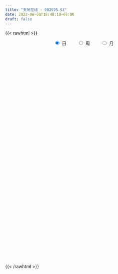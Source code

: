 ```yaml
---
title: "天地在线 - 002995.SZ"
date: 2022-06-08T18:48:10+08:00
draft: false
---
```

{{< rawhtml >}}
    <div style="text-align: center">
        <label style="padding: 1rem;"><input style="margin-right: .5rem" type="radio" name="period" value="D" checked onclick="period_change(this)">日</label>
        <label style="padding: 1rem;"><input style="margin-right: .5rem" type="radio" name="period" value="W" onclick="period_change(this)">周</label>
        <label style="padding: 1rem;"><input style="margin-right: .5rem" type="radio" name="period" value="M" onclick="period_change(this)">月</label>
    </div>
    <div id="chart" style="height: 700px;"></div> 
    <script type="text/javascript">
        const D_v = [391.46,90.05,122.0,468.0,458.0,525.13,473.0,101149.5,58677.55,46235.73,50308.9,41183.76,30577.46,32596.4,22475.85,25478.49,21107.71,17548.31,14674.18,13106.57,15093.9,18390.5,10550.58,10158.18,10609.08,15827.09,15434.8,12728.79,9846.93,14343.78,14168.78,16248.77,11853.19,9898.44,8252.0,9519.31,8897.1,8338.31,7857.44,7856.0,4649.25,6642.58,11132.1,8588.12,7725.88,6971.56,12160.51,16475.1,9793.56,16654.27,16184.11,13479.96,8049.01,5971.0,6779.51,21530.0,16408.15,10671.43,18971.78,13117.45,12988.45,11292.59,14014.59,9832.51,11254.72,7959.45,5238.84,4547.29,7967.73,3679.73,4224.73,4918.57,4883.35,6651.27,6235.27,2781.05,4962.0,3198.0,4701.1,4985.0,3860.0,2490.24,4467.51,3630.27,5271.0,2313.35,3715.2,2472.0,2550.0,7058.0,6531.47,5544.0,3532.0,6412.0,5041.22,7373.0,5777.0,4512.0,3292.0,3720.25,5355.0,3689.0,3656.0,4941.0,6808.0,4312.0,5093.0,3764.0,4850.0,4426.08,6711.62,3828.0,4198.0,4255.0,4194.52,3660.0,3651.0,7381.52,23841.52,13032.0,8836.52,9499.0,6327.0,6817.0,6531.0,6851.27,4243.0,3355.0,3194.0,5018.27,6166.19,7252.94,3491.0,4823.0,3768.75,3028.0,4833.0,3329.0,3372.0,2967.0,2832.0,3832.0,4637.0,3797.0,2727.08,2801.0,2656.08,2905.0,4774.0,3519.0,10290.75,6709.0,4899.75,3260.0,4519.0,3819.52,3272.0,3692.0,6597.52,4264.0,12250.28,20430.3,11385.0,11110.03,12541.0,19503.7,12017.36,22306.42,13194.51,7529.0,7073.0,6553.0,5960.92,5769.0,9371.03,5526.0,6333.03,5399.0,4107.75,4276.0,2443.0,2226.0,2556.0,1935.0,3066.0,2980.0,2327.0,1800.0,2033.0,2329.0,1961.0,1552.0,2106.0,3457.0,4036.08,5106.0,2493.84,3199.0,4594.0,4178.0,3995.25,5209.6,3753.45,3266.6,3002.25,12726.8,8331.0,7276.96,5215.0,2886.2,3026.0,3407.6,7465.0,3180.4,2937.2,2462.44,2554.05,3318.65,2878.8,3402.8,3738.2,2698.6,3241.6,2790.69,5011.78,3494.38,3540.78,3158.18,2563.4,4875.8,2367.6,3517.6,4976.98,3110.89,2703.2,4910.0,4362.83,8500.61,9803.96,7991.45,12431.88,10619.0,5284.04,5973.8,4200.2,5287.2,6557.04,6803.8,4250.6,4501.2,3992.0,5444.2,5379.2,7208.8,4617.64,8792.8,11866.06,5430.69,6739.71,4141.0,4988.4,6095.03,5117.4,6082.98,4414.8,5575.2,4837.0,4568.2,6690.4,4546.4,4629.2,3974.0,4609.4,3967.8,5039.08,4928.4,5882.0,6211.0,7402.6,6315.0,3145.6,5968.0,5093.05,4855.4,3283.8,3284.2,2945.2,2213.0,2278.4,3192.2,2778.0,2073.21,2709.6,3161.4,2937.6,2277.4,3271.0,3277.6,4411.01,5878.45,4338.0,8779.45,34759.21,19255.0,15277.2,11454.4,16595.6,13797.8,10905.8,15406.2,10005.2,8131.2,9577.6,17097.81,28546.16,60410.35,36874.86,17498.0,15185.94,11964.6,10636.2,14609.8,22865.96,15713.8,9538.8,5565.8,11230.2,8270.8,7324.0,19010.31,24451.5,28541.3,21121.6,48747.6,85054.08,56591.6,37168.0,25310.0,24073.6,30463.2,23167.4,13787.2,49120.2,47695.2,49318.6,36821.71,19340.2,35561.6,17978.0,19382.2,20108.2,37838.6,57899.05,46691.51,46900.4,22377.2,25631.2,16086.94,19317.2,20706.8,13483.4,10769.8,8660.4,8638.6,8579.6,8556.6,10671.4,20286.0,8435.2,9489.4,17014.74,19182.5,11988.14,12382.4,12500.0,9603.21,13978.04,14033.0,11455.37,7412.6,5668.6,6009.8,6882.0,6895.6,9858.4,10576.4,6789.6,6422.0,6286.4,10112.88,9941.28,9373.05,15647.85,13082.45,16519.37,10947.4,9662.8,12379.6,31200.0,17247.2,11127.6,14625.0,23541.2,34433.6,19079.8,28776.2,19224.4,15431.0,14902.8,8328.8,13708.4,8779.8,29605.0,43772.0,31258.2,17976.6,23904.6,16833.4,16431.0,15261.0,31401.2,21642.6,13135.4,21668.2,17308.0,16509.2,11414.4,8279.0,14398.8,11291.4,14975.8,16148.6,16004.2,38631.8,37938.2,39457.68,35736.68,111759.6,91489.18,97387.51,64861.2,38761.18,36890.2,36943.91,57794.86]
const D_histogram = [0.0,0.3107920228,0.8306525304,1.4868694805,2.2284155755,3.0209737254,3.8423831664,4.6798366067,4.3157648825,3.6411711402,2.6528701157,1.7185600903,0.9831289145,0.0927654806,-0.5010755089,-1.1039806795,-1.5642120045,-1.7701189077,-1.885392891,-1.8275825494,-1.8350117885,-1.961084903,-2.0177022893,-2.0602336871,-2.0314896372,-2.1591646765,-2.3879441237,-2.2835813277,-2.1021419415,-1.8305256929,-1.497138529,-1.1818568113,-0.8821844848,-0.7144844925,-0.6730409269,-0.495029107,-0.395337453,-0.3752255512,-0.361795769,-0.3651971485,-0.3194250591,-0.132184318,0.1054940903,0.2535958855,0.3429546476,0.3172762808,0.382214702,0.5143527091,0.5579809937,0.6574460754,0.6850022712,0.5106810004,0.3301201968,0.1971192946,0.1304451715,0.3408375417,0.3812320169,0.4269604498,0.5760464303,0.5938009043,0.5524822888,0.4431357444,0.4260607769,0.3340031248,0.1052003663,-0.1107651071,-0.1909625476,-0.221629019,-0.3652801643,-0.4156698366,-0.4142269453,-0.3596444631,-0.2897511323,-0.191566775,-0.2265029672,-0.245526033,-0.3123686626,-0.3577426449,-0.2684038697,-0.151031772,-0.067846256,-0.0115706673,0.0683106243,0.054621518,-0.0547750104,-0.1040658886,-0.1492386815,-0.1591278587,-0.1370863846,-0.3077490437,-0.4134103271,-0.5879969708,-0.6568080802,-0.8003593935,-0.8805751318,-0.9799753254,-0.8995226311,-0.8891128888,-0.8005085549,-0.633166622,-0.3906175282,-0.1880594141,-0.0533036855,-0.0624379491,-0.2038963651,-0.2187489736,-0.3374033917,-0.3596909555,-0.4185068614,-0.340465836,-0.1174192758,0.0810663052,0.240804299,0.3966896099,0.484924688,0.5141782381,0.451427389,0.6951167277,0.9493156506,0.9310456159,0.8269868673,0.8354625189,0.7289673614,0.5192322011,0.3484114014,0.1188827183,-0.0367642347,-0.0810627663,-0.0805048993,0.0115018192,0.1993735584,0.3176896442,0.3676142445,0.4165279307,0.3502517728,0.2642306411,0.3203505637,0.3297871385,0.3399878182,0.2957509488,0.2866852956,0.2497083242,0.0842872492,-0.0727503067,-0.1357249982,-0.2280297622,-0.302088898,-0.2312295226,-0.0995289974,-0.0001891945,0.1821504376,0.3325105623,0.3616509537,0.3284157174,0.3260014432,0.3225052122,0.2622576877,0.1511311425,0.2152594091,0.200310442,0.480739883,0.5597298828,0.5766062731,0.5185288038,0.5244625974,0.5645437585,0.4439505391,0.569384075,0.499086562,0.3858755853,0.2323153764,0.1222503938,-0.037386255,-0.1130643374,-0.3367486513,-0.4415958729,-0.6486122515,-0.7229027709,-0.8118458349,-0.8996308669,-0.8945221203,-0.8683471399,-0.8500592549,-0.7604312293,-0.5933159666,-0.489064168,-0.3711284488,-0.2684595442,-0.1692807804,-0.1236897534,-0.0889056358,-0.0395415276,0.0387995936,0.1342986252,0.2339632385,0.2634723776,0.2449474698,0.2758624768,0.3533850481,0.3537809552,0.3330880428,-0.6220244169,-1.2025631205,-1.4985599751,-1.6068519954,-1.4962576387,-1.3918938435,-1.3160699409,-1.2067790304,-1.0380088828,-0.8384396796,-0.6281169987,-0.3612976757,-0.1634902507,-0.0087240848,0.1237349724,0.2222230934,0.2637551864,0.3114823767,0.3311627158,0.3276483094,0.347962115,0.3532732508,0.3704335865,0.3575390132,0.3531092517,0.366176011,0.3950714467,0.3887149611,0.3392888592,0.3080812576,0.2630611915,0.194551604,0.1827521034,0.1939358741,0.2389184755,0.2543196756,0.3123341345,0.4156408545,0.4911952699,0.4887534902,0.3987868189,0.3356260768,0.2554367341,0.205848082,0.1277919219,0.1090837618,0.1289440438,0.1301617982,0.1333741617,0.1188572011,0.1345612518,0.122766781,0.0927988918,0.0706686606,0.0002049425,-0.0336804241,-0.0351279777,0.0107152272,0.0359085169,0.0365454968,0.0733666791,0.1192827943,0.1771550418,0.1924967359,0.2041888393,0.2176205561,0.2373242811,0.2657671339,0.2593001461,0.2204895328,0.1942091933,0.1435324183,0.1258425689,0.1147907332,0.0743938383,0.0207430253,-0.0001593018,-0.0351773064,-0.0969103422,-0.1304493344,-0.1895718979,-0.1935516494,-0.1438120636,-0.093314371,-0.0747703039,-0.0317453029,0.0123154293,0.0176732871,0.0361042058,0.045726182,0.0383692617,0.0174776253,0.0255340986,0.0263652664,0.0110769101,-0.0263021899,-0.052533559,-0.0319923216,0.0219666037,0.016773033,0.1668290182,0.3287266243,0.3771292429,0.3975853975,0.3998230802,0.4145020859,0.3797434725,0.3564363903,0.3700724367,0.312131637,0.2614315761,0.1618104279,0.1697589139,0.3368619875,0.4965514517,0.6114588039,0.5645213497,0.5136812594,0.4267896953,0.3310948514,0.2456313115,0.0396746403,-0.1666427881,-0.3077460049,-0.3979614081,-0.3868273767,-0.359096561,-0.3209602671,-0.2143901682,-0.0808740309,0.0722892023,0.0898123396,0.2860389049,0.5195171918,0.5344534972,0.5201771908,0.4341851228,0.2844250731,0.0974316584,-0.0407771603,-0.1704267907,-0.1611678283,-0.0796397497,0.0092695274,-0.0193012029,-0.1059245237,-0.1533141156,-0.1566864992,-0.2372349886,-0.2005722615,-0.0842504712,0.0384418986,0.101171973,0.0596203496,0.013461547,-0.1946545966,-0.3244503822,-0.4812140266,-0.7138509094,-0.8072755787,-0.9171118681,-0.9400418305,-0.9006887823,-0.7999718672,-0.6514861858,-0.504247852,-0.4256254826,-0.3567856301,-0.3064454313,-0.2134813783,-0.1798748909,-0.1273884145,-0.0214952227,-0.0127124615,0.0356038394,-0.013254003,-0.0463988084,-0.0978460308,-0.0889218175,-0.0475285221,-0.0382617673,-0.0048575135,-0.0186911584,-0.0722138224,-0.1029700937,-0.0799574252,-0.0453273789,-0.0332076114,-0.1008505189,-0.0692070408,-0.0195916808,0.0719170259,0.1668537738,0.268792943,0.2970506809,0.275691616,0.2754173285,0.3100814001,0.2907299589,0.2704214513,0.2837846952,0.3347743604,0.3529428957,0.2875179723,0.1284384715,-0.0372612429,-0.0904873484,-0.185730707,-0.2310559268,-0.2983503224,-0.3133037537,-0.1561067626,-0.0839651739,-0.117226496,-0.1673164528,-0.2460069547,-0.3392142916,-0.3516219626,-0.4625438069,-0.4770956258,-0.4434342381,-0.4020056614,-0.2803830669,-0.18507063,-0.1108235123,-0.0432084697,0.0174418819,0.1036929401,0.1355000713,0.1854516036,0.1984239301,0.225376726,0.2725673295,0.1876723395,0.253116664,0.4202703341,0.4697835831,0.6224997858,0.6696566489,0.6236782805,0.5554130415,0.5042094504,0.0057475717,-0.2931864516]
const D_fast = [0.0,0.3884900285,1.1160136687,2.1439479889,3.4425979778,4.9903995591,6.7724047916,8.7798173836,9.49468688,9.7303859228,9.4053024272,8.9006324244,8.4109834772,7.5438114134,6.8247015468,5.9458012063,5.0945168802,4.44608025,3.859458044,3.4603727482,2.994190562,2.3778462218,1.8168032632,1.2592134436,0.7800850842,0.1126188757,-0.7131466024,-1.1796791383,-1.5237752374,-1.7097904121,-1.7506878805,-1.7308703656,-1.6517441603,-1.6626652911,-1.7894819572,-1.735227414,-1.7343701234,-1.8080646093,-1.8850837694,-1.979784436,-2.0138686114,-1.8596739498,-1.5956220189,-1.3841212523,-1.2090238283,-1.1553831249,-0.9948910282,-0.7341648438,-0.5510413109,-0.2872147103,-0.0884079467,-0.1350589673,-0.2330897217,-0.3168108003,-0.3508736305,-0.0552718749,0.0804306045,0.2328991499,0.5259967379,0.692201438,0.7890033947,0.7904407864,0.8798810131,0.8713241422,0.6688214753,0.4251647251,0.2972266477,0.2111529215,-0.0238182648,-0.1781253963,-0.2802392413,-0.3155678749,-0.3181123272,-0.2678196636,-0.3593815976,-0.4397861716,-0.5847209669,-0.7195306104,-0.6972928027,-0.6176786479,-0.5514546959,-0.498071774,-0.4011128264,-0.4011465532,-0.5242368343,-0.5995441845,-0.6820266478,-0.7316977896,-0.7439279117,-0.9915278318,-1.2005416969,-1.5221275834,-1.7551407128,-2.0987818745,-2.3991413958,-2.7435354207,-2.8879633842,-3.099831864,-3.2113546689,-3.2023043915,-3.0574096798,-2.9018664192,-2.780436612,-2.8051803629,-2.9976128701,-3.067152722,-3.2701579881,-3.3823682907,-3.5458109119,-3.5528863455,-3.3591946044,-3.140442447,-2.9205033784,-2.6654456651,-2.455979415,-2.2981813054,-2.2480753072,-1.8306067866,-1.339078951,-1.1245875818,-1.0218996135,-0.8045583322,-0.7288116493,-0.8087387594,-0.8924567087,-1.0922647122,-1.2571027239,-1.3216669471,-1.3412353049,-1.2463531316,-1.0086380029,-0.8108995059,-0.6690713445,-0.5160256756,-0.4947388903,-0.5147023617,-0.3784947982,-0.2866114388,-0.1914138046,-0.1617129367,-0.099107266,-0.0736571563,-0.218006419,-0.3932315517,-0.4901374927,-0.6394496972,-0.7890310575,-0.7759790628,-0.669160787,-0.5698682827,-0.3419910411,-0.1085032759,0.0110498539,0.059918547,0.1390046336,0.2161347056,0.2214516031,0.1481078434,0.2660509623,0.3011796058,0.7017940175,0.9207164881,1.0817444466,1.1532991783,1.2903486213,1.4715657219,1.4619601373,1.729739692,1.7842138195,1.7674717391,1.6719903743,1.5924879902,1.4235047776,1.3195606108,1.0116891341,0.7964429443,0.4272735028,0.1722572907,-0.119647232,-0.4323399808,-0.6508617642,-0.8417735688,-1.0360004975,-1.1364802793,-1.1176940082,-1.1357082516,-1.1105546446,-1.075000626,-1.0181420574,-1.0034734687,-0.99091576,-0.9514370337,-0.8633960141,-0.7343223263,-0.5761669033,-0.4807896699,-0.4380777101,-0.338197084,-0.1723282506,-0.0834871048,-0.0209080064,-1.1315265703,-2.012706054,-2.6833429025,-3.1933479216,-3.4568179746,-3.7004276402,-3.9536212229,-4.14602507,-4.2367571431,-4.2467978598,-4.1935044285,-4.0170095245,-3.8600746621,-3.7074895174,-3.5440967172,-3.3900528228,-3.2825819332,-3.1569841487,-3.0545131306,-2.9761154597,-2.8688111254,-2.7751816769,-2.6654129445,-2.5889227646,-2.5050752131,-2.400464451,-2.2728011536,-2.181978899,-2.146582786,-2.1007700732,-2.0800248416,-2.099896528,-2.0660080027,-2.0063402636,-1.9016280433,-1.8226469243,-1.6865489317,-1.4793319981,-1.2809787652,-1.1612321723,-1.1515021389,-1.1307563619,-1.147086521,-1.1452131526,-1.1913213323,-1.1827585519,-1.130662259,-1.096904055,-1.060348151,-1.0451508114,-0.9958064478,-0.9769092233,-0.9836773896,-0.9881404556,-1.058552938,-1.1008584108,-1.1110879588,-1.062565947,-1.0283955281,-1.018622174,-0.9634593219,-0.8877225081,-0.7855615002,-0.7220956221,-0.6593563088,-0.5915194531,-0.5124846577,-0.4176000214,-0.3592419728,-0.3429302028,-0.320658244,-0.3354519145,-0.3216811217,-0.3040352741,-0.3258337094,-0.3742987661,-0.3952409186,-0.4390532498,-0.5250138711,-0.591165197,-0.6976807349,-0.7500483987,-0.7362618288,-0.709092729,-0.7092412379,-0.6741525627,-0.6270129731,-0.6172367936,-0.5897798233,-0.5687263017,-0.5664909066,-0.5830131366,-0.5685731386,-0.5611506543,-0.573669783,-0.6176244305,-0.6569891893,-0.6444460324,-0.5849954561,-0.5859957686,-0.3942325289,-0.1501532667,-0.0074683374,0.1123841666,0.2145776194,0.3328821466,0.3930594012,0.4588614167,0.5650155722,0.5851076818,0.5997655149,0.5405969737,0.5909851882,0.8423037587,1.1261310858,1.3939031389,1.4880960222,1.5656762468,1.5854821065,1.5725609755,1.5485052634,1.3524672523,1.1044891268,0.8864494088,0.6967436536,0.6111708408,0.5491275163,0.5070237434,0.5599963003,0.6732939298,0.8445294636,0.8845056858,1.1522419773,1.5155995621,1.6641492418,1.7799172331,1.8024714459,1.7238176645,1.5611821643,1.4127790555,1.2405227275,1.2094897328,1.271107874,1.362334533,1.3289385019,1.2158340502,1.1301159294,1.087571921,0.9477146845,0.9342343461,1.0294935187,1.1617963631,1.2498194307,1.2231728948,1.180379479,0.9235996862,0.7126913051,0.435624154,0.0245245439,-0.2707190201,-0.6098332766,-0.8677736966,-1.0535928439,-1.1528688956,-1.1672547607,-1.1460783898,-1.1738623912,-1.1942189462,-1.2204901052,-1.1808963968,-1.192258632,-1.1716192593,-1.0710998732,-1.0654952274,-1.0082779667,-1.0604493098,-1.1051938172,-1.1811025474,-1.1944087884,-1.1648976236,-1.1651963107,-1.1330064352,-1.1515128696,-1.2230889893,-1.279587784,-1.2765644718,-1.2532662703,-1.2494484056,-1.3423039429,-1.3279622249,-1.2832447851,-1.173756822,-1.0371066306,-0.8679692257,-0.7654488175,-0.7178849784,-0.6493049338,-0.5371205122,-0.4837894637,-0.4364926085,-0.3521831908,-0.2174999354,-0.1110956763,-0.1046411065,-0.2316109894,-0.4066260146,-0.4824739573,-0.6241499926,-0.7272391941,-0.8691211703,-0.9624005401,-0.8442302395,-0.7930799444,-0.8556478904,-0.9475669605,-1.087759201,-1.2657701108,-1.3660832725,-1.5926410684,-1.7264667938,-1.8036639656,-1.8627368043,-1.8112099765,-1.7621651971,-1.7156239574,-1.6588110323,-1.5938002102,-1.481625917,-1.415943768,-1.3196293348,-1.2570510258,-1.1737540484,-1.0584216125,-1.0963985176,-0.9676750271,-0.6954537735,-0.5284946287,-0.2201534796,-0.0055824542,0.1043587475,0.1749467689,0.2497955403,-0.2472294454,-0.6194600816]
const D_slow = [0.0,0.0776980057,0.2853611383,0.6570785084,1.2141824023,1.9694258337,2.9300216252,4.0999807769,5.1789219975,6.0892147826,6.7524323115,7.1820723341,7.4278545627,7.4510459329,7.3257770557,7.0497818858,6.6587288847,6.2161991577,5.744850935,5.2879552976,4.8292023505,4.3389311248,3.8345055524,3.3194471307,2.8115747214,2.2717835523,1.6747975213,1.1039021894,0.578366704,0.1207352808,-0.2535493515,-0.5490135543,-0.7695596755,-0.9481807986,-1.1164410303,-1.2401983071,-1.3390326703,-1.4328390581,-1.5232880004,-1.6145872875,-1.6944435523,-1.7274896318,-1.7011161092,-1.6377171378,-1.5519784759,-1.4726594057,-1.3771057302,-1.2485175529,-1.1090223045,-0.9446607857,-0.7734102179,-0.6457399678,-0.5632099186,-0.5139300949,-0.481318802,-0.3961094166,-0.3008014124,-0.1940612999,-0.0500496924,0.0984005337,0.2365211059,0.347305042,0.4538202362,0.5373210174,0.563621109,0.5359298322,0.4881891953,0.4327819405,0.3414618995,0.2375444403,0.133987704,0.0440765882,-0.0283611949,-0.0762528886,-0.1328786304,-0.1942601387,-0.2723523043,-0.3617879655,-0.428888933,-0.466646876,-0.48360844,-0.4865011068,-0.4694234507,-0.4557680712,-0.4694618238,-0.495478296,-0.5327879663,-0.572569931,-0.6068415271,-0.6837787881,-0.7871313698,-0.9341306125,-1.0983326326,-1.298422481,-1.5185662639,-1.7635600953,-1.9884407531,-2.2107189753,-2.410846114,-2.5691377695,-2.6667921516,-2.7138070051,-2.7271329265,-2.7427424137,-2.793716505,-2.8484037484,-2.9327545964,-3.0226773352,-3.1273040506,-3.2124205096,-3.2417753285,-3.2215087522,-3.1613076775,-3.062135275,-2.940904103,-2.8123595435,-2.6995026962,-2.5257235143,-2.2883946016,-2.0556331977,-1.8488864808,-1.6400208511,-1.4577790107,-1.3279709605,-1.2408681101,-1.2111474305,-1.2203384892,-1.2406041808,-1.2607304056,-1.2578549508,-1.2080115612,-1.1285891502,-1.036685589,-0.9325536063,-0.8449906631,-0.7789330029,-0.6988453619,-0.6163985773,-0.5314016227,-0.4574638855,-0.3857925616,-0.3233654806,-0.3022936683,-0.3204812449,-0.3544124945,-0.411419935,-0.4869421595,-0.5447495402,-0.5696317895,-0.5696790882,-0.5241414788,-0.4410138382,-0.3506010998,-0.2684971704,-0.1869968096,-0.1063705066,-0.0408060846,-0.003023299,0.0507915532,0.1008691638,0.2210541345,0.3609866052,0.5051381735,0.6347703744,0.7658860238,0.9070219634,1.0180095982,1.160355617,1.2851272575,1.3815961538,1.4396749979,1.4702375963,1.4608910326,1.4326249483,1.3484377854,1.2380388172,1.0758857543,0.8951600616,0.6921986029,0.4672908861,0.2436603561,0.0265735711,-0.1859412426,-0.3760490499,-0.5243780416,-0.6466440836,-0.7394261958,-0.8065410819,-0.848861277,-0.8797837153,-0.9020101242,-0.9118955061,-0.9021956077,-0.8686209514,-0.8101301418,-0.7442620474,-0.68302518,-0.6140595608,-0.5257132987,-0.4372680599,-0.3539960492,-0.5095021535,-0.8101429336,-1.1847829274,-1.5864959262,-1.9605603359,-2.3085337968,-2.637551282,-2.9392460396,-3.1987482603,-3.4083581802,-3.5653874298,-3.6557118488,-3.6965844115,-3.6987654326,-3.6678316896,-3.6122759162,-3.5463371196,-3.4684665254,-3.3856758465,-3.3037637691,-3.2167732404,-3.1284549277,-3.0358465311,-2.9464617778,-2.8581844648,-2.7666404621,-2.6678726004,-2.5706938601,-2.4858716453,-2.4088513309,-2.343086033,-2.294448132,-2.2487601061,-2.2002761376,-2.1405465188,-2.0769665999,-1.9988830662,-1.8949728526,-1.7721740351,-1.6499856626,-1.5502889578,-1.4663824386,-1.4025232551,-1.3510612346,-1.3191132541,-1.2918423137,-1.2596063028,-1.2270658532,-1.1937223128,-1.1640080125,-1.1303676996,-1.0996760043,-1.0764762814,-1.0588091162,-1.0587578806,-1.0671779866,-1.075959981,-1.0732811742,-1.064304045,-1.0551676708,-1.036826001,-1.0070053024,-0.962716542,-0.914592358,-0.8635451482,-0.8091400092,-0.7498089389,-0.6833671554,-0.6185421189,-0.5634197357,-0.5148674373,-0.4789843328,-0.4475236905,-0.4188260072,-0.4002275477,-0.3950417914,-0.3950816168,-0.4038759434,-0.4281035289,-0.4607158625,-0.508108837,-0.5564967494,-0.5924497653,-0.615778358,-0.634470934,-0.6424072597,-0.6393284024,-0.6349100806,-0.6258840292,-0.6144524837,-0.6048601683,-0.6004907619,-0.5941072373,-0.5875159207,-0.5847466931,-0.5913222406,-0.6044556304,-0.6124537108,-0.6069620598,-0.6027688016,-0.561061547,-0.478879891,-0.3845975803,-0.2852012309,-0.1852454608,-0.0816199394,0.0133159288,0.1024250263,0.1949431355,0.2729760448,0.3383339388,0.3787865458,0.4212262743,0.5054417712,0.6295796341,0.7824443351,0.9235746725,1.0519949873,1.1586924112,1.241466124,1.3028739519,1.312792612,1.271131915,1.1941954137,1.0947050617,0.9979982175,0.9082240773,0.8279840105,0.7743864685,0.7541679607,0.7722402613,0.7946933462,0.8662030724,0.9960823704,1.1296957447,1.2597400423,1.3682863231,1.4393925913,1.4637505059,1.4535562159,1.4109495182,1.3706575611,1.3507476237,1.3530650055,1.3482397048,1.3217585739,1.283430045,1.2442584202,1.184949673,1.1348066077,1.1137439899,1.1233544645,1.1486474578,1.1635525452,1.1669179319,1.1182542828,1.0371416872,0.9168381806,0.7383754532,0.5365565586,0.3072785915,0.0722681339,-0.1529040617,-0.3528970284,-0.5157685749,-0.6418305379,-0.7482369085,-0.8374333161,-0.9140446739,-0.9674150185,-1.0123837412,-1.0442308448,-1.0496046505,-1.0527827659,-1.043881806,-1.0471953068,-1.0587950089,-1.0832565166,-1.1054869709,-1.1173691015,-1.1269345433,-1.1281489217,-1.1328217113,-1.1508751669,-1.1766176903,-1.1966070466,-1.2079388914,-1.2162407942,-1.2414534239,-1.2587551841,-1.2636531043,-1.2456738479,-1.2039604044,-1.1367621687,-1.0624994984,-0.9935765944,-0.9247222623,-0.8472019123,-0.7745194226,-0.7069140598,-0.635967886,-0.5522742959,-0.4640385719,-0.3921590789,-0.360049461,-0.3693647717,-0.3919866088,-0.4384192856,-0.4961832673,-0.5707708479,-0.6490967863,-0.688123477,-0.7091147704,-0.7384213944,-0.7802505076,-0.8417522463,-0.9265558192,-1.0144613099,-1.1300972616,-1.249371168,-1.3602297275,-1.4607311429,-1.5308269096,-1.5770945671,-1.6048004452,-1.6156025626,-1.6112420921,-1.5853188571,-1.5514438393,-1.5050809384,-1.4554749559,-1.3991307744,-1.330988942,-1.2840708571,-1.2207916911,-1.1157241076,-0.9982782118,-0.8426532654,-0.6752391031,-0.519319533,-0.3804662726,-0.25441391,-0.2529770171,-0.32627363]
const D_data = [['2020-08-05', 40.61, 48.73, 40.61, 48.73],['2020-08-06', 53.6, 53.6, 53.6, 53.6],['2020-08-07', 58.96, 58.96, 58.96, 58.96],['2020-08-10', 64.86, 64.86, 64.86, 64.86],['2020-08-11', 71.35, 71.35, 71.35, 71.35],['2020-08-12', 78.49, 78.49, 78.49, 78.49],['2020-08-13', 86.34, 86.34, 86.34, 86.34],['2020-08-14', 94.97, 94.97, 89.01, 94.97],['2020-08-17', 89.0, 85.47, 85.47, 89.98],['2020-08-18', 81.0, 82.76, 80.93, 85.49],['2020-08-19', 81.99, 77.76, 76.7, 83.96],['2020-08-20', 75.0, 75.97, 73.18, 79.37],['2020-08-21', 75.89, 76.06, 74.5, 77.5],['2020-08-24', 74.09, 71.2, 70.1, 74.1],['2020-08-25', 71.41, 71.78, 71.22, 72.37],['2020-08-26', 72.31, 68.8, 68.6, 72.49],['2020-08-27', 67.9, 67.61, 66.53, 68.4],['2020-08-28', 68.04, 68.57, 67.58, 69.95],['2020-08-31', 67.58, 68.22, 67.55, 69.92],['2020-09-01', 67.75, 69.53, 67.75, 69.53],['2020-09-02', 69.49, 68.1, 67.53, 69.97],['2020-09-03', 67.77, 65.38, 65.13, 67.77],['2020-09-04', 64.13, 64.74, 63.5, 64.93],['2020-09-07', 64.73, 63.52, 63.5, 65.37],['2020-09-08', 63.53, 63.17, 62.04, 63.97],['2020-09-09', 61.99, 59.62, 59.35, 62.39],['2020-09-10', 60.29, 55.84, 55.79, 60.38],['2020-09-11', 55.85, 58.0, 55.21, 58.33],['2020-09-14', 58.0, 58.1, 57.52, 58.51],['2020-09-15', 58.31, 58.93, 58.31, 60.88],['2020-09-16', 58.24, 60.0, 58.24, 60.48],['2020-09-17', 59.54, 60.4, 58.88, 61.9],['2020-09-18', 59.86, 60.95, 59.51, 61.23],['2020-09-21', 61.5, 59.8, 59.11, 61.77],['2020-09-22', 58.86, 58.08, 58.02, 59.8],['2020-09-23', 58.38, 59.75, 58.38, 60.96],['2020-09-24', 59.52, 58.98, 58.71, 60.17],['2020-09-25', 59.16, 57.8, 57.16, 59.45],['2020-09-28', 57.61, 57.3, 57.17, 59.64],['2020-09-29', 57.41, 56.6, 56.6, 57.98],['2020-09-30', 56.58, 56.82, 56.32, 57.37],['2020-10-09', 57.7, 58.8, 57.7, 59.0],['2020-10-12', 58.91, 60.33, 58.9, 60.35],['2020-10-13', 60.19, 60.16, 59.63, 60.34],['2020-10-14', 59.85, 60.08, 59.52, 61.0],['2020-10-15', 59.6, 58.86, 58.6, 60.1],['2020-10-16', 58.63, 60.18, 58.63, 60.91],['2020-10-19', 60.34, 61.73, 59.86, 62.88],['2020-10-20', 61.25, 61.36, 60.41, 61.7],['2020-10-21', 61.36, 62.79, 60.89, 62.8],['2020-10-22', 62.17, 62.65, 61.99, 64.58],['2020-10-23', 62.6, 60.1, 59.89, 62.6],['2020-10-26', 59.46, 59.31, 57.62, 59.9],['2020-10-27', 59.21, 59.19, 58.29, 59.78],['2020-10-28', 59.02, 59.54, 57.9, 59.97],['2020-10-29', 60.1, 63.53, 60.1, 63.88],['2020-10-30', 63.69, 62.32, 62.32, 64.63],['2020-11-02', 63.47, 62.91, 61.66, 64.29],['2020-11-03', 62.51, 65.12, 62.22, 65.59],['2020-11-04', 65.11, 64.4, 63.42, 65.11],['2020-11-05', 64.59, 64.08, 63.23, 65.3],['2020-11-06', 64.5, 63.26, 62.61, 64.83],['2020-11-09', 63.3, 64.48, 63.2, 65.0],['2020-11-10', 64.48, 63.62, 63.24, 64.48],['2020-11-11', 63.22, 61.29, 61.28, 64.06],['2020-11-12', 61.5, 60.32, 60.2, 61.8],['2020-11-13', 60.31, 61.17, 59.61, 61.27],['2020-11-16', 61.17, 61.39, 60.68, 61.49],['2020-11-17', 61.39, 59.32, 58.89, 61.39],['2020-11-18', 59.32, 59.69, 59.3, 60.0],['2020-11-19', 59.46, 59.9, 59.12, 60.11],['2020-11-20', 59.88, 60.42, 59.45, 60.58],['2020-11-23', 60.5, 60.69, 60.02, 60.77],['2020-11-24', 60.7, 61.3, 60.5, 61.78],['2020-11-25', 61.35, 59.62, 59.5, 61.58],['2020-11-26', 59.53, 59.46, 59.12, 59.88],['2020-11-27', 59.56, 58.37, 57.9, 59.78],['2020-11-30', 58.08, 58.02, 57.88, 58.78],['2020-12-01', 58.19, 59.52, 58.01, 59.69],['2020-12-02', 59.26, 60.2, 59.26, 60.27],['2020-12-03', 59.95, 60.16, 59.4, 60.43],['2020-12-04', 60.15, 60.1, 59.7, 60.35],['2020-12-07', 60.22, 60.72, 59.85, 61.4],['2020-12-08', 60.69, 59.71, 59.64, 60.88],['2020-12-09', 59.77, 58.11, 57.83, 59.88],['2020-12-10', 57.53, 58.3, 57.53, 58.84],['2020-12-11', 58.24, 57.92, 57.5, 58.36],['2020-12-14', 57.26, 58.01, 57.26, 58.49],['2020-12-15', 58.38, 58.24, 57.77, 58.72],['2020-12-16', 58.01, 55.15, 55.15, 58.05],['2020-12-17', 54.8, 54.82, 52.81, 55.5],['2020-12-18', 54.63, 52.67, 52.51, 55.1],['2020-12-21', 52.7, 52.69, 52.08, 53.25],['2020-12-22', 52.3, 50.42, 50.3, 52.66],['2020-12-23', 50.28, 49.73, 49.58, 50.8],['2020-12-24', 49.69, 48.02, 47.77, 49.69],['2020-12-25', 47.84, 49.2, 47.44, 49.72],['2020-12-28', 48.83, 47.55, 47.36, 49.05],['2020-12-29', 47.23, 47.79, 47.23, 48.75],['2020-12-30', 47.98, 48.54, 47.44, 48.57],['2020-12-31', 48.14, 49.81, 48.14, 50.45],['2021-01-04', 49.78, 49.9, 49.51, 50.3],['2021-01-05', 49.85, 49.48, 49.0, 49.89],['2021-01-06', 49.54, 47.58, 47.56, 49.54],['2021-01-07', 47.44, 45.01, 44.6, 47.55],['2021-01-08', 44.5, 45.6, 43.87, 46.11],['2021-01-11', 45.13, 43.3, 43.1, 45.46],['2021-01-12', 42.77, 43.42, 42.77, 44.36],['2021-01-13', 43.66, 41.99, 41.9, 43.83],['2021-01-14', 41.96, 43.0, 41.47, 43.3],['2021-01-15', 42.81, 44.99, 42.66, 45.58],['2021-01-18', 44.63, 45.35, 44.59, 45.95],['2021-01-19', 45.34, 45.51, 44.83, 46.35],['2021-01-20', 45.54, 46.13, 45.29, 46.49],['2021-01-21', 46.1, 45.87, 45.36, 46.98],['2021-01-22', 45.56, 45.44, 44.51, 45.99],['2021-01-25', 45.24, 44.19, 44.18, 45.24],['2021-01-26', 44.33, 48.61, 44.11, 48.61],['2021-01-27', 49.0, 50.41, 48.72, 52.78],['2021-01-28', 49.0, 48.08, 47.95, 50.81],['2021-01-29', 48.11, 47.1, 46.35, 48.58],['2021-02-01', 46.41, 48.67, 46.35, 49.8],['2021-02-02', 47.93, 47.37, 46.99, 48.71],['2021-02-03', 47.35, 45.52, 45.5, 47.35],['2021-02-04', 45.56, 45.14, 43.71, 45.56],['2021-02-05', 45.44, 43.33, 43.33, 46.48],['2021-02-08', 42.81, 43.07, 42.2, 43.55],['2021-02-09', 42.97, 43.7, 42.72, 44.01],['2021-02-10', 44.3, 43.9, 43.4, 44.3],['2021-02-18', 44.66, 45.09, 44.66, 45.85],['2021-02-19', 44.9, 46.96, 44.63, 47.12],['2021-02-22', 47.0, 46.96, 46.31, 48.01],['2021-02-23', 47.01, 46.68, 46.3, 47.27],['2021-02-24', 46.67, 47.11, 46.35, 47.86],['2021-02-25', 46.61, 45.8, 45.73, 47.28],['2021-02-26', 45.69, 45.27, 45.19, 46.19],['2021-03-01', 45.9, 47.1, 45.43, 47.48],['2021-03-02', 47.14, 46.86, 46.54, 47.49],['2021-03-03', 46.86, 47.11, 46.58, 47.35],['2021-03-04', 46.75, 46.52, 46.26, 47.31],['2021-03-05', 46.45, 46.99, 46.22, 47.1],['2021-03-08', 47.15, 46.68, 46.39, 47.8],['2021-03-09', 46.69, 44.61, 44.16, 46.9],['2021-03-10', 44.51, 43.8, 43.76, 45.1],['2021-03-11', 43.5, 44.25, 43.5, 44.35],['2021-03-12', 44.23, 43.26, 43.19, 44.29],['2021-03-15', 43.15, 42.76, 42.41, 43.49],['2021-03-16', 43.3, 44.28, 42.78, 44.3],['2021-03-17', 44.15, 45.38, 44.15, 45.88],['2021-03-18', 45.98, 45.48, 44.88, 45.98],['2021-03-19', 45.02, 47.28, 45.02, 48.59],['2021-03-22', 47.29, 47.92, 46.88, 48.27],['2021-03-23', 48.43, 47.11, 46.91, 48.6],['2021-03-24', 47.48, 46.55, 46.43, 47.48],['2021-03-25', 46.28, 47.07, 46.28, 47.57],['2021-03-26', 47.16, 47.28, 46.36, 47.69],['2021-03-29', 47.25, 46.62, 46.58, 47.32],['2021-03-30', 46.43, 45.68, 45.1, 46.62],['2021-03-31', 46.01, 47.9, 45.8, 48.18],['2021-04-01', 47.3, 47.22, 46.5, 47.74],['2021-04-02', 46.9, 51.94, 46.8, 51.94],['2021-04-06', 52.77, 50.85, 50.38, 53.49],['2021-04-07', 50.2, 50.85, 49.75, 51.48],['2021-04-08', 50.48, 50.32, 50.13, 52.8],['2021-04-09', 50.02, 51.5, 49.55, 52.8],['2021-04-12', 51.23, 52.61, 50.63, 55.0],['2021-04-13', 52.55, 50.92, 50.37, 53.39],['2021-04-14', 50.94, 54.58, 49.41, 55.47],['2021-04-15', 53.58, 52.88, 52.11, 53.8],['2021-04-16', 52.88, 52.39, 52.13, 53.16],['2021-04-19', 52.01, 51.61, 51.0, 52.06],['2021-04-20', 51.48, 51.79, 51.15, 52.59],['2021-04-21', 51.2, 50.68, 50.4, 51.95],['2021-04-22', 50.85, 51.24, 50.28, 51.79],['2021-04-23', 51.0, 48.59, 48.59, 51.1],['2021-04-26', 48.16, 49.06, 47.28, 49.56],['2021-04-27', 49.11, 46.66, 46.46, 49.77],['2021-04-28', 46.67, 47.15, 46.5, 48.12],['2021-04-29', 46.92, 46.02, 46.02, 47.15],['2021-04-30', 46.19, 44.95, 44.71, 46.66],['2021-05-06', 44.95, 45.22, 44.81, 45.45],['2021-05-07', 45.4, 44.88, 44.88, 45.66],['2021-05-10', 44.88, 44.2, 44.02, 44.9],['2021-05-11', 44.36, 44.7, 44.09, 44.86],['2021-05-12', 44.84, 45.76, 44.81, 45.85],['2021-05-13', 45.67, 45.19, 44.92, 46.19],['2021-05-14', 45.0, 45.52, 45.0, 45.75],['2021-05-17', 45.55, 45.56, 45.06, 45.99],['2021-05-18', 45.56, 45.77, 45.13, 45.86],['2021-05-19', 45.41, 45.25, 45.13, 45.93],['2021-05-20', 45.28, 45.12, 45.0, 45.7],['2021-05-21', 45.15, 45.35, 45.14, 45.39],['2021-05-24', 45.37, 45.93, 45.37, 45.93],['2021-05-25', 45.93, 46.56, 45.93, 46.78],['2021-05-26', 46.88, 47.17, 46.23, 47.25],['2021-05-27', 47.2, 46.73, 46.63, 47.29],['2021-05-28', 46.72, 46.26, 46.13, 46.9],['2021-05-31', 46.35, 47.03, 46.35, 47.03],['2021-06-01', 46.92, 48.08, 46.73, 48.25],['2021-06-02', 47.91, 47.54, 47.12, 48.32],['2021-06-03', 47.36, 47.44, 47.23, 48.19],['2021-06-04', 33.5, 32.9, 32.55, 33.5],['2021-06-07', 32.78, 32.6, 32.3, 32.95],['2021-06-08', 32.27, 32.56, 32.27, 32.88],['2021-06-09', 32.5, 32.37, 32.27, 32.7],['2021-06-10', 33.33, 33.62, 33.33, 35.61],['2021-06-11', 33.16, 32.66, 32.58, 33.6],['2021-06-15', 32.55, 31.35, 31.3, 32.67],['2021-06-16', 31.3, 30.86, 30.8, 31.84],['2021-06-17', 30.84, 31.02, 30.81, 31.13],['2021-06-18', 31.04, 31.18, 30.95, 31.3],['2021-06-21', 31.15, 31.34, 31.05, 31.36],['2021-06-22', 31.29, 32.43, 31.21, 32.7],['2021-06-23', 32.38, 32.09, 31.91, 32.38],['2021-06-24', 31.98, 31.91, 31.8, 32.49],['2021-06-25', 32.05, 31.93, 31.52, 32.1],['2021-06-28', 32.42, 31.75, 31.6, 32.42],['2021-06-29', 31.75, 31.1, 31.07, 31.98],['2021-06-30', 31.08, 31.15, 30.91, 31.43],['2021-07-01', 31.17, 30.75, 30.68, 31.38],['2021-07-02', 30.75, 30.29, 29.99, 30.75],['2021-07-05', 30.2, 30.44, 30.1, 30.6],['2021-07-06', 30.5, 30.15, 29.9, 30.65],['2021-07-07', 30.16, 30.21, 30.01, 30.24],['2021-07-08', 30.21, 29.71, 29.68, 30.36],['2021-07-09', 29.7, 29.64, 29.3, 29.7],['2021-07-12', 29.66, 29.77, 29.66, 29.97],['2021-07-13', 29.95, 30.0, 29.81, 30.5],['2021-07-14', 30.01, 29.56, 29.53, 30.01],['2021-07-15', 29.56, 28.8, 28.72, 29.68],['2021-07-16', 28.78, 28.72, 28.7, 28.96],['2021-07-19', 29.01, 28.23, 28.08, 29.01],['2021-07-20', 28.2, 27.48, 27.2, 28.2],['2021-07-21', 27.4, 27.8, 27.4, 28.1],['2021-07-22', 27.8, 27.92, 27.42, 28.0],['2021-07-23', 27.8, 28.36, 27.68, 28.5],['2021-07-26', 28.4, 28.05, 27.4, 28.66],['2021-07-27', 27.99, 28.72, 27.78, 29.2],['2021-07-28', 28.62, 29.74, 27.7, 29.76],['2021-07-29', 29.74, 29.98, 29.19, 30.15],['2021-07-30', 31.8, 29.35, 29.12, 32.0],['2021-08-02', 28.3, 28.13, 27.33, 28.45],['2021-08-03', 27.66, 28.13, 27.66, 28.37],['2021-08-04', 27.99, 27.56, 27.51, 28.05],['2021-08-05', 27.56, 27.58, 27.25, 27.64],['2021-08-06', 27.67, 26.82, 26.8, 27.67],['2021-08-09', 26.97, 27.21, 26.88, 27.39],['2021-08-10', 27.15, 27.61, 27.0, 27.9],['2021-08-11', 27.9, 27.36, 27.25, 27.9],['2021-08-12', 27.41, 27.33, 27.22, 27.55],['2021-08-13', 27.33, 27.01, 26.91, 27.33],['2021-08-16', 27.1, 27.33, 26.98, 27.35],['2021-08-17', 27.32, 26.94, 26.91, 27.33],['2021-08-18', 26.95, 26.53, 26.2, 27.1],['2021-08-19', 26.6, 26.4, 26.34, 26.74],['2021-08-20', 26.65, 25.42, 25.2, 26.66],['2021-08-23', 25.45, 25.43, 25.12, 25.68],['2021-08-24', 25.41, 25.56, 25.39, 25.6],['2021-08-25', 25.74, 26.11, 25.6, 26.16],['2021-08-26', 26.06, 25.91, 25.76, 26.12],['2021-08-27', 25.38, 25.55, 25.21, 25.66],['2021-08-30', 26.0, 26.0, 25.69, 26.16],['2021-08-31', 26.09, 26.27, 25.81, 26.32],['2021-09-01', 26.07, 26.68, 26.07, 26.85],['2021-09-02', 26.56, 26.36, 26.19, 26.66],['2021-09-03', 26.99, 26.42, 26.37, 26.99],['2021-09-06', 26.43, 26.56, 26.28, 26.78],['2021-09-07', 26.5, 26.8, 26.38, 26.93],['2021-09-08', 26.89, 27.14, 26.88, 27.18],['2021-09-09', 27.14, 26.88, 26.81, 27.15],['2021-09-10', 26.89, 26.46, 26.44, 26.98],['2021-09-13', 26.66, 26.53, 26.37, 27.14],['2021-09-14', 26.8, 26.08, 26.03, 26.9],['2021-09-15', 26.1, 26.35, 25.8, 26.38],['2021-09-16', 26.39, 26.39, 26.29, 26.75],['2021-09-17', 26.25, 25.9, 25.71, 26.25],['2021-09-22', 25.98, 25.46, 25.33, 26.07],['2021-09-23', 25.46, 25.62, 25.45, 25.95],['2021-09-24', 25.62, 25.22, 25.12, 25.73],['2021-09-27', 25.32, 24.51, 24.42, 25.5],['2021-09-28', 24.51, 24.45, 24.22, 24.66],['2021-09-29', 24.47, 23.68, 23.61, 24.47],['2021-09-30', 23.42, 23.97, 23.41, 24.15],['2021-10-08', 24.21, 24.55, 24.15, 24.69],['2021-10-11', 24.55, 24.65, 24.36, 24.89],['2021-10-12', 24.48, 24.28, 24.0, 24.76],['2021-10-13', 24.06, 24.62, 24.05, 24.83],['2021-10-14', 24.62, 24.77, 24.42, 24.8],['2021-10-15', 24.77, 24.34, 24.31, 24.84],['2021-10-18', 24.33, 24.5, 23.83, 24.53],['2021-10-19', 24.5, 24.41, 24.38, 24.77],['2021-10-20', 24.31, 24.15, 24.1, 24.36],['2021-10-21', 24.17, 23.84, 23.84, 24.38],['2021-10-22', 23.97, 24.1, 23.82, 24.4],['2021-10-25', 24.16, 23.97, 23.65, 24.3],['2021-10-26', 23.85, 23.66, 23.6, 23.99],['2021-10-27', 23.66, 23.15, 23.09, 23.78],['2021-10-28', 23.1, 23.0, 22.7, 23.37],['2021-10-29', 22.86, 23.45, 22.74, 23.85],['2021-11-01', 23.16, 23.98, 23.1, 24.09],['2021-11-02', 23.95, 23.3, 23.25, 24.07],['2021-11-03', 23.35, 25.63, 23.35, 25.63],['2021-11-04', 26.58, 26.75, 25.78, 27.1],['2021-11-05', 26.7, 26.12, 25.79, 26.8],['2021-11-08', 26.12, 26.22, 25.78, 26.56],['2021-11-09', 26.2, 26.34, 25.8, 26.4],['2021-11-10', 26.2, 26.85, 26.03, 27.09],['2021-11-11', 26.95, 26.49, 26.4, 27.13],['2021-11-12', 26.43, 26.78, 26.16, 26.94],['2021-11-15', 27.0, 27.53, 26.78, 27.99],['2021-11-16', 27.39, 26.82, 26.8, 27.45],['2021-11-17', 26.82, 26.89, 26.62, 27.18],['2021-11-18', 26.95, 26.09, 26.0, 27.07],['2021-11-19', 26.65, 27.38, 26.43, 27.91],['2021-11-22', 27.38, 30.12, 26.78, 30.12],['2021-11-23', 30.5, 31.33, 30.35, 32.98],['2021-11-24', 31.54, 32.06, 30.86, 32.88],['2021-11-25', 31.89, 30.81, 30.75, 31.93],['2021-11-26', 30.75, 31.07, 30.38, 31.5],['2021-11-29', 30.6, 30.78, 30.38, 31.47],['2021-11-30', 31.0, 30.65, 30.42, 31.0],['2021-12-01', 30.59, 30.7, 30.4, 31.46],['2021-12-02', 30.6, 28.7, 28.52, 30.79],['2021-12-03', 28.72, 27.71, 27.67, 28.98],['2021-12-06', 27.81, 27.57, 27.12, 27.97],['2021-12-07', 27.69, 27.46, 27.1, 27.7],['2021-12-08', 27.68, 28.35, 27.15, 28.47],['2021-12-09', 28.13, 28.5, 28.07, 28.77],['2021-12-10', 28.51, 28.66, 28.15, 29.02],['2021-12-13', 28.94, 29.81, 28.01, 30.15],['2021-12-14', 29.5, 30.79, 29.44, 31.23],['2021-12-15', 31.1, 31.92, 30.08, 32.35],['2021-12-16', 31.81, 30.86, 30.76, 32.24],['2021-12-17', 31.01, 33.95, 29.85, 33.95],['2021-12-20', 34.43, 36.04, 34.33, 37.35],['2021-12-21', 35.81, 34.55, 34.0, 35.81],['2021-12-22', 34.34, 34.78, 34.31, 35.77],['2021-12-23', 34.54, 34.18, 34.05, 35.5],['2021-12-24', 34.35, 33.23, 33.2, 35.3],['2021-12-27', 33.23, 32.21, 31.78, 34.89],['2021-12-28', 32.7, 32.17, 31.64, 33.28],['2021-12-29', 31.82, 31.67, 31.06, 32.35],['2021-12-30', 31.52, 33.15, 31.52, 34.84],['2021-12-31', 32.01, 34.4, 31.72, 34.66],['2022-01-04', 34.01, 35.12, 33.42, 36.5],['2022-01-05', 35.0, 34.0, 33.0, 35.84],['2022-01-06', 33.4, 33.1, 32.63, 33.6],['2022-01-07', 32.32, 33.31, 32.32, 36.17],['2022-01-10', 32.61, 33.78, 32.11, 34.1],['2022-01-11', 33.8, 32.6, 32.24, 34.58],['2022-01-12', 32.44, 33.94, 32.1, 34.75],['2022-01-13', 34.55, 35.4, 33.18, 36.65],['2022-01-14', 37.5, 36.27, 35.23, 38.5],['2022-01-17', 36.0, 36.24, 34.66, 38.05],['2022-01-18', 35.76, 35.22, 34.5, 37.6],['2022-01-19', 35.23, 35.12, 34.2, 35.72],['2022-01-20', 34.72, 32.49, 32.4, 34.95],['2022-01-21', 32.4, 32.5, 32.3, 33.49],['2022-01-24', 32.2, 31.2, 30.76, 32.2],['2022-01-25', 31.18, 28.83, 28.68, 31.29],['2022-01-26', 29.0, 29.17, 28.15, 29.38],['2022-01-27', 29.17, 27.78, 27.71, 29.17],['2022-01-28', 28.0, 27.79, 27.73, 28.58],['2022-02-07', 28.9, 27.87, 27.68, 28.94],['2022-02-08', 27.85, 28.3, 27.49, 28.58],['2022-02-09', 28.65, 28.93, 28.01, 28.98],['2022-02-10', 28.88, 29.17, 28.64, 29.37],['2022-02-11', 29.32, 28.45, 27.9, 30.06],['2022-02-14', 27.98, 28.3, 27.97, 28.84],['2022-02-15', 28.49, 28.0, 27.81, 28.7],['2022-02-16', 28.93, 28.58, 28.41, 29.5],['2022-02-17', 28.73, 27.88, 27.55, 28.77],['2022-02-18', 27.59, 28.08, 27.56, 28.47],['2022-02-21', 28.69, 28.97, 28.3, 29.2],['2022-02-22', 28.97, 27.9, 27.78, 28.97],['2022-02-23', 27.94, 28.41, 27.9, 28.55],['2022-02-24', 28.41, 27.05, 26.68, 28.41],['2022-02-25', 27.24, 26.85, 26.76, 27.65],['2022-02-28', 26.94, 26.18, 25.64, 26.96],['2022-03-01', 26.34, 26.59, 25.91, 26.68],['2022-03-02', 26.54, 26.92, 26.2, 26.94],['2022-03-03', 26.99, 26.46, 26.35, 27.2],['2022-03-04', 26.35, 26.7, 26.1, 26.84],['2022-03-07', 26.42, 25.99, 25.85, 26.54],['2022-03-08', 25.9, 25.11, 25.01, 26.44],['2022-03-09', 25.23, 24.93, 23.82, 25.3],['2022-03-10', 25.28, 25.34, 25.1, 25.8],['2022-03-11', 25.0, 25.42, 24.45, 25.47],['2022-03-14', 25.25, 25.06, 25.04, 25.68],['2022-03-15', 25.05, 23.68, 23.64, 25.05],['2022-03-16', 23.9, 24.58, 23.16, 24.62],['2022-03-17', 24.85, 24.81, 24.66, 25.38],['2022-03-18', 25.0, 25.56, 24.68, 26.44],['2022-03-21', 25.56, 26.03, 25.35, 26.6],['2022-03-22', 26.03, 26.66, 25.48, 27.17],['2022-03-23', 26.93, 26.16, 26.0, 26.93],['2022-03-24', 26.06, 25.64, 25.6, 26.06],['2022-03-25', 25.87, 25.93, 25.8, 26.76],['2022-03-28', 26.5, 26.57, 26.3, 27.97],['2022-03-29', 26.72, 26.06, 25.76, 27.17],['2022-03-30', 25.99, 26.06, 25.61, 26.35],['2022-03-31', 25.87, 26.59, 25.67, 26.78],['2022-04-01', 26.51, 27.4, 26.22, 27.69],['2022-04-06', 27.8, 27.38, 27.3, 28.64],['2022-04-07', 27.08, 26.4, 26.38, 27.38],['2022-04-08', 26.36, 24.73, 24.73, 26.7],['2022-04-11', 24.51, 23.75, 23.55, 25.46],['2022-04-12', 23.99, 24.46, 23.65, 24.65],['2022-04-13', 24.46, 23.36, 23.34, 24.46],['2022-04-14', 23.5, 23.37, 23.33, 23.77],['2022-04-15', 23.33, 22.5, 22.36, 23.33],['2022-04-18', 22.34, 22.6, 21.63, 22.77],['2022-04-19', 22.59, 24.86, 22.23, 24.86],['2022-04-20', 24.97, 24.22, 24.14, 25.44],['2022-04-21', 23.92, 22.82, 22.79, 24.24],['2022-04-22', 23.07, 22.16, 22.06, 23.4],['2022-04-25', 21.9, 21.17, 21.08, 22.65],['2022-04-26', 21.4, 20.16, 20.01, 21.47],['2022-04-27', 19.51, 20.47, 19.21, 20.48],['2022-04-28', 19.06, 18.42, 18.42, 20.0],['2022-04-29', 17.54, 18.74, 17.46, 18.96],['2022-05-05', 18.5, 18.84, 18.3, 19.08],['2022-05-06', 18.5, 18.6, 18.15, 18.98],['2022-05-09', 19.16, 19.56, 19.16, 20.45],['2022-05-10', 19.36, 19.41, 19.0, 19.58],['2022-05-11', 19.5, 19.26, 19.25, 19.8],['2022-05-12', 19.11, 19.27, 19.02, 19.61],['2022-05-13', 19.31, 19.29, 18.97, 19.5],['2022-05-16', 19.35, 19.83, 19.3, 20.13],['2022-05-17', 19.75, 19.34, 19.1, 19.91],['2022-05-18', 19.59, 19.7, 19.37, 20.08],['2022-05-19', 19.4, 19.35, 19.17, 19.55],['2022-05-20', 19.66, 19.6, 19.35, 19.77],['2022-05-23', 19.84, 20.06, 19.7, 20.65],['2022-05-24', 20.21, 18.3, 18.29, 20.3],['2022-05-25', 18.3, 20.13, 18.29, 20.13],['2022-05-26', 20.9, 22.14, 20.75, 22.14],['2022-05-27', 23.1, 21.46, 21.34, 24.35],['2022-05-30', 21.46, 23.61, 20.75, 23.61],['2022-05-31', 23.88, 23.24, 22.71, 24.69],['2022-06-01', 22.81, 22.51, 22.5, 23.69],['2022-06-02', 22.55, 22.33, 21.57, 22.65],['2022-06-06', 22.3, 22.6, 22.1, 22.9],['2022-06-07', 16.2, 15.67, 15.58, 16.3],['2022-06-08', 15.69, 15.85, 15.5, 16.65]]
const W_v = [603.51,103073.63,226983.4,119206.76,71815.73,64757.94,66461.45,44905.16,20362.69,6642.58,46578.17,72587.0,58737.67,67041.7,48300.11,25338.05,25512.94,19234.34,19397.33,24155.47,28135.22,16879.25,23406.0,24844.7,20135.52,56742.56,36025.27,10792.0,11184.46,22363.69,17333.0,17794.08,24144.83,23207.27,30075.8,55466.33,74550.99,34726.95,25641.78,4669.0,12864.0,9675.0,17198.92,21175.85,31080.1,18404.16,19452.64,15892.5,17237.05,16505.76,19218.67,43090.73,31364.24,26104.64,31442.64,33165.86,27285.41,25271.2,22518.68,19495.6,20521.65,4855.4,14004.6,13914.41,16174.61,73010.11,68030.8,60218.01,158515.31,75790.36,41929.6,141872.31,228197.28,164233.2,141042.11,153206.05,157687.25,72937.6,56732.2,66109.98,62496.65,37428.37,40542.0,51361.46,62591.62,97741.0,82289.6,71595.4,131391.6,103831.2,34778.0,75178.8,72818.8,263523.96,292499.07,131628.97]
const W_histogram = [0.0,2.2980740741,2.4059637438,1.8587465478,1.1589432797,0.2118359936,-0.2227173858,-0.7020120312,-1.0441398603,-1.0910791892,-0.986343256,-0.8829563509,-0.6370416399,-0.39491918,-0.3603335096,-0.3713039738,-0.4923697368,-0.4337416534,-0.5140968099,-0.8721001158,-1.2697776438,-1.4082051439,-1.6812747061,-1.7908449917,-1.7204648212,-1.4598439753,-1.4368487698,-1.283754629,-0.8953105242,-0.6808098129,-0.3674079955,-0.3554147926,-0.0375704168,0.1988522435,0.6687847723,0.9334477419,1.138327635,0.9930971892,0.6439849424,0.4117458614,0.3093070621,0.2411972948,0.2665480657,-0.5621364175,-1.0441036709,-1.3602439414,-1.4104608149,-1.4406790944,-1.3903154644,-1.3061467582,-1.1664870835,-0.9105554296,-0.8177259484,-0.6565442157,-0.5730690732,-0.4316022989,-0.2129946351,-0.0099795343,0.1343522101,0.2263719196,0.2438876179,0.3300178993,0.4034712483,0.4622942733,0.4816447902,0.6860171956,0.8658071207,1.0149619292,1.3319795762,1.2846414286,1.2835398449,1.5855194047,1.6744762071,1.742050124,1.6444809215,1.7032313835,1.4235053004,0.883059319,0.5482184117,0.2928180008,0.0450472834,-0.1161323346,-0.286438298,-0.3622628246,-0.359389637,-0.2363223121,-0.308037525,-0.4692973771,-0.556543558,-0.7881157441,-0.8868910649,-0.8422638526,-0.7324251655,-0.4868843909,-0.231229609,-0.4511702195]
const W_fast = [0.0,2.8725925926,3.5819731983,3.4994426392,3.0893751911,2.1952269033,1.7049941775,1.0501965242,0.4470337301,0.1273246038,-0.0145252769,-0.1318774595,-0.0452231585,0.0981695064,0.0426717993,-0.0611246583,-0.3052828555,-0.3550901855,-0.5639695444,-1.1399978793,-1.8551198182,-2.3455986043,-3.038986843,-3.5962683765,-3.9560044113,-4.0603445592,-4.3965615462,-4.5644060626,-4.3997895889,-4.3554913308,-4.1339415122,-4.2108020075,-3.902350236,-3.6162145148,-2.9790857929,-2.4810608878,-1.991599086,-1.8885552345,-2.0766712457,-2.2059738613,-2.2310858951,-2.2388963387,-2.1469085513,-3.116127139,-3.8591203101,-4.515321566,-4.9181536432,-5.3085416963,-5.6057569323,-5.8481249157,-6.0000870119,-5.9717942154,-6.0833962213,-6.0863505425,-6.1461426683,-6.1125764687,-5.9472174637,-5.7466972464,-5.5687774495,-5.4201647602,-5.3416771573,-5.1730424012,-4.99872124,-4.8243246467,-4.6845629323,-4.308686228,-3.9124445227,-3.5095492319,-2.8595366909,-2.5857144814,-2.2659311037,-1.5675716928,-1.0599958386,-0.5569093907,-0.2433583629,0.2411999451,0.317350187,-0.0023309647,-0.2001172691,-0.3823131797,-0.6188220763,-0.8090347779,-1.0509503158,-1.2173405485,-1.3043147702,-1.2403280234,-1.3890526175,-1.6676368138,-1.8940188843,-2.3226200064,-2.6431180934,-2.8090568442,-2.8823244485,-2.7585047716,-2.560657392,-2.8933905573]
const W_slow = [0.0,0.5745185185,1.1760094545,1.6406960914,1.9304319113,1.9833909097,1.9277115633,1.7522085555,1.4911735904,1.2184037931,0.9718179791,0.7510788914,0.5918184814,0.4930886864,0.403005309,0.3101793155,0.1870868813,0.078651468,-0.0498727345,-0.2678977635,-0.5853421744,-0.9373934604,-1.3577121369,-1.8054233848,-2.2355395901,-2.6005005839,-2.9597127764,-3.2806514336,-3.5044790647,-3.6746815179,-3.7665335168,-3.8553872149,-3.8647798191,-3.8150667583,-3.6478705652,-3.4145086297,-3.129926721,-2.8816524237,-2.7206561881,-2.6177197227,-2.5403929572,-2.4800936335,-2.4134566171,-2.5539907214,-2.8150166392,-3.1550776245,-3.5076928283,-3.8678626019,-4.215441468,-4.5419781575,-4.8335999284,-5.0612387858,-5.2656702729,-5.4298063268,-5.5730735951,-5.6809741698,-5.7342228286,-5.7367177122,-5.7031296596,-5.6465366798,-5.5855647753,-5.5030603004,-5.4021924884,-5.28661892,-5.1662077225,-4.9947034236,-4.7782516434,-4.5245111611,-4.1915162671,-3.8703559099,-3.5494709487,-3.1530910975,-2.7344720457,-2.2989595147,-1.8878392843,-1.4620314385,-1.1061551134,-0.8853902836,-0.7483356807,-0.6751311805,-0.6638693597,-0.6929024433,-0.7645120178,-0.855077724,-0.9449251332,-1.0040057112,-1.0810150925,-1.1983394368,-1.3374753263,-1.5345042623,-1.7562270285,-1.9667929917,-2.149899283,-2.2716203807,-2.329427783,-2.4422203379]
const W_data = [['2020-08-07', 40.61, 58.96, 40.61, 58.96],['2020-08-14', 64.86, 94.97, 64.86, 94.97],['2020-08-21', 89.0, 76.06, 73.18, 89.98],['2020-08-28', 74.09, 68.57, 66.53, 74.1],['2020-09-04', 67.58, 64.74, 63.5, 69.97],['2020-09-11', 64.73, 58.0, 55.21, 65.37],['2020-09-18', 58.0, 60.95, 57.52, 61.9],['2020-09-25', 61.5, 57.8, 57.16, 61.77],['2020-09-30', 57.61, 56.82, 56.32, 59.64],['2020-10-09', 57.7, 58.8, 57.7, 59.0],['2020-10-16', 58.91, 60.18, 58.6, 61.0],['2020-10-23', 60.34, 60.1, 59.86, 64.58],['2020-10-30', 59.46, 62.32, 57.62, 64.63],['2020-11-06', 63.47, 63.26, 61.66, 65.59],['2020-11-13', 63.3, 61.17, 59.61, 65.0],['2020-11-20', 61.17, 60.42, 58.89, 61.49],['2020-11-27', 60.5, 58.37, 57.9, 61.78],['2020-12-04', 58.08, 60.1, 57.88, 60.43],['2020-12-11', 60.22, 57.92, 57.5, 61.4],['2020-12-18', 57.26, 52.67, 52.51, 58.72],['2020-12-25', 52.7, 49.2, 47.44, 53.25],['2020-12-31', 48.83, 49.81, 47.23, 50.45],['2021-01-08', 49.78, 45.6, 43.87, 50.3],['2021-01-15', 45.13, 44.99, 41.47, 45.58],['2021-01-22', 44.63, 45.44, 44.51, 46.98],['2021-01-29', 45.24, 47.1, 44.11, 52.78],['2021-02-05', 46.41, 43.33, 43.33, 49.8],['2021-02-10', 42.81, 43.9, 42.2, 44.3],['2021-02-19', 44.66, 46.96, 44.63, 47.12],['2021-02-26', 47.0, 45.27, 45.19, 48.01],['2021-03-05', 45.9, 46.99, 45.43, 47.49],['2021-03-12', 47.15, 43.26, 43.19, 47.8],['2021-03-19', 43.15, 47.28, 42.41, 48.59],['2021-03-26', 47.29, 47.28, 46.28, 48.6],['2021-04-02', 47.25, 51.94, 45.1, 51.94],['2021-04-09', 52.77, 51.5, 49.55, 53.49],['2021-04-16', 51.23, 52.39, 49.41, 55.47],['2021-04-23', 52.01, 48.59, 48.59, 52.59],['2021-04-30', 48.16, 44.95, 44.71, 49.77],['2021-05-07', 44.95, 44.88, 44.81, 45.66],['2021-05-14', 44.88, 45.52, 44.02, 46.19],['2021-05-21', 45.55, 45.35, 45.0, 45.99],['2021-05-28', 45.37, 46.26, 45.37, 47.29],['2021-06-04', 46.35, 32.9, 32.55, 48.32],['2021-06-11', 32.78, 32.66, 32.27, 35.61],['2021-06-18', 32.55, 31.18, 30.8, 32.67],['2021-06-25', 31.15, 31.93, 31.05, 32.7],['2021-07-02', 32.42, 30.29, 29.99, 32.42],['2021-07-09', 30.2, 29.64, 29.3, 30.65],['2021-07-16', 29.66, 28.72, 28.7, 30.5],['2021-07-23', 29.01, 28.36, 27.2, 29.01],['2021-07-30', 28.4, 29.35, 27.4, 32.0],['2021-08-06', 28.3, 26.82, 26.8, 28.45],['2021-08-13', 26.97, 27.01, 26.88, 27.9],['2021-08-20', 27.1, 25.42, 25.2, 27.35],['2021-08-27', 25.45, 25.55, 25.12, 26.16],['2021-09-03', 26.0, 26.42, 25.69, 26.99],['2021-09-10', 26.43, 26.46, 26.28, 27.18],['2021-09-17', 26.66, 25.9, 25.71, 27.14],['2021-09-24', 25.98, 25.22, 25.12, 26.07],['2021-09-30', 25.32, 23.97, 23.41, 25.5],['2021-10-08', 24.21, 24.55, 24.15, 24.69],['2021-10-15', 24.55, 24.34, 24.0, 24.89],['2021-10-22', 24.33, 24.1, 23.82, 24.77],['2021-10-29', 24.16, 23.45, 22.7, 24.3],['2021-11-05', 23.16, 26.12, 23.1, 27.1],['2021-11-12', 26.12, 26.78, 25.78, 27.13],['2021-11-19', 27.0, 27.38, 26.0, 27.99],['2021-11-26', 27.38, 31.07, 26.78, 32.98],['2021-12-03', 30.6, 27.71, 27.67, 31.47],['2021-12-10', 27.81, 28.66, 27.1, 29.02],['2021-12-17', 28.94, 33.95, 28.01, 33.95],['2021-12-24', 34.43, 33.23, 33.2, 37.35],['2021-12-31', 33.23, 34.4, 31.06, 34.89],['2022-01-07', 34.01, 33.31, 32.32, 36.5],['2022-01-14', 32.61, 36.27, 32.1, 38.5],['2022-01-21', 36.0, 32.5, 32.3, 38.05],['2022-01-28', 32.2, 27.79, 27.71, 32.2],['2022-02-11', 28.9, 28.45, 27.49, 30.06],['2022-02-18', 27.98, 28.08, 27.55, 29.5],['2022-02-25', 28.69, 26.85, 26.68, 29.2],['2022-03-04', 26.94, 26.7, 25.64, 27.2],['2022-03-11', 26.42, 25.42, 23.82, 26.54],['2022-03-18', 25.25, 25.56, 23.16, 26.44],['2022-03-25', 25.56, 25.93, 25.35, 27.17],['2022-04-01', 26.5, 27.4, 25.61, 27.97],['2022-04-08', 27.8, 24.73, 24.73, 28.64],['2022-04-15', 24.51, 22.5, 22.36, 25.46],['2022-04-22', 22.34, 22.16, 21.63, 25.44],['2022-04-29', 21.9, 18.74, 17.46, 22.65],['2022-05-06', 18.5, 18.6, 18.15, 19.08],['2022-05-13', 19.16, 19.29, 18.97, 20.45],['2022-05-20', 19.35, 19.6, 19.1, 20.13],['2022-05-27', 19.84, 21.46, 18.29, 24.35],['2022-06-02', 21.46, 22.33, 20.75, 24.69],['2022-06-10', 22.3, 15.85, 15.5, 22.9]]
const M_v = [464541.48,253628.79,184545.42,169390.8,104603.61,125128.78,80365.42,96040.7,206900.33,47605.92,95665.25,103193.21,133289.81,103880.11,48949.02,382375.03,629421.9499999998,524873.0100000001,196794.2,254667.88,412648.9999999999,635176.25,235251.35]
const M_histogram = [0.0,-0.7275213675,-0.7927244746,-1.0629875987,-1.694715031,-2.1650253437,-2.4484140144,-2.3095809074,-2.2642237927,-1.9536698411,-2.6348878344,-2.9974605473,-3.2161607016,-3.2761116414,-3.112356559,-2.317205133,-1.3828794236,-1.0683000024,-0.8371331304,-0.539546101,-0.741832376,-0.456986439,-0.6394980219]
const M_fast = [0.0,-0.9094017094,-1.1727859352,-1.708795959,-2.764202149,-3.7757687976,-4.6712609719,-5.1098230917,-5.6305219253,-5.8083854339,-7.1483253858,-8.2602632355,-9.2830035652,-10.1619824154,-10.7763164727,-10.5604663299,-9.9718604764,-9.9243560558,-9.9024724664,-9.7397719623,-10.1275163313,-9.956917004,-10.2993030924]
const M_slow = [0.0,-0.1818803419,-0.3800614605,-0.6458083602,-1.069487118,-1.6107434539,-2.2228469575,-2.8002421844,-3.3662981325,-3.8547155928,-4.5134375514,-5.2628026882,-6.0668428636,-6.885870774,-7.6639599137,-8.243261197,-8.5889810529,-8.8560560535,-9.0653393361,-9.2002258613,-9.3856839553,-9.499930565,-9.6598050705]
const M_data = [['2020-08-31', 40.61, 68.22, 40.61, 94.97],['2020-09-30', 67.75, 56.82, 55.21, 69.97],['2020-10-30', 57.7, 62.32, 57.62, 64.63],['2020-11-30', 63.47, 58.02, 57.88, 65.59],['2020-12-31', 58.19, 49.81, 47.23, 61.4],['2021-01-29', 49.78, 47.1, 41.47, 52.78],['2021-02-26', 46.41, 45.27, 42.2, 49.8],['2021-03-31', 45.9, 47.9, 42.41, 48.6],['2021-04-30', 47.3, 44.95, 44.71, 55.47],['2021-05-31', 44.95, 47.03, 44.02, 47.29],['2021-06-30', 46.92, 31.15, 30.8, 48.32],['2021-07-30', 31.17, 29.35, 27.2, 32.0],['2021-08-31', 28.3, 26.27, 25.12, 28.45],['2021-09-30', 26.07, 23.97, 23.41, 27.18],['2021-10-29', 24.21, 23.45, 22.7, 24.89],['2021-11-30', 23.16, 30.65, 23.1, 32.98],['2021-12-31', 30.59, 34.4, 27.1, 37.35],['2022-01-28', 34.01, 27.79, 27.71, 38.5],['2022-02-28', 28.9, 26.18, 25.64, 30.06],['2022-03-31', 26.34, 26.59, 23.16, 27.97],['2022-04-29', 26.51, 18.74, 17.46, 28.64],['2022-05-31', 18.5, 23.24, 18.15, 24.69],['2022-06-30', 22.81, 15.85, 15.5, 23.69]]
        const D_a = [null,null,null,null,null,null,null,94.97,null,null,null,null,null,null,null,null,null,null,null,null,null,null,null,null,null,null,null,55.21,null,null,null,61.9,null,null,null,null,null,null,null,null,56.32,null,null,null,null,null,null,null,null,null,null,null,null,null,null,null,null,null,65.59,null,null,null,null,null,null,null,null,null,58.89,null,null,null,null,61.78,null,null,null,57.88,null,null,null,null,61.4,null,null,null,null,null,null,null,null,null,null,null,null,null,null,null,null,null,null,null,null,null,null,null,null,null,null,41.47,null,null,null,null,null,null,null,null,52.78,null,null,null,null,null,null,null,42.2,null,null,null,null,48.01,null,null,null,45.19,null,null,null,null,null,47.8,null,null,null,null,42.41,null,null,null,null,null,48.6,null,null,null,null,45.1,null,null,null,null,null,null,null,55.0,null,null,null,null,null,null,null,null,null,null,null,null,null,null,null,null,44.02,null,null,null,null,null,null,null,null,null,null,null,null,null,null,null,null,48.32,null,null,null,null,null,null,null,null,30.8,null,null,null,null,null,null,null,32.42,null,null,null,null,null,null,null,null,null,null,null,null,null,null,null,27.2,null,null,null,null,null,null,null,32.0,null,null,null,null,null,null,null,null,null,null,null,null,null,null,null,25.12,null,null,null,null,null,null,null,null,null,null,null,27.18,null,null,null,null,null,null,null,null,null,null,null,null,null,23.41,null,null,null,null,null,24.84,null,null,null,null,null,null,null,null,22.7,null,null,null,null,null,null,null,null,null,null,null,null,null,null,null,null,null,32.98,null,null,null,null,null,null,null,null,null,27.1,null,null,null,null,null,null,null,null,37.35,null,null,null,null,null,null,31.06,null,null,null,null,null,null,null,null,null,null,38.5,null,null,null,null,null,null,null,null,null,null,null,27.49,null,null,null,null,null,29.5,null,null,null,null,null,null,null,null,null,null,null,null,null,null,null,null,null,null,null,23.16,null,null,null,null,null,null,null,null,null,null,null,null,28.64,null,null,null,null,null,null,null,null,null,null,null,null,null,null,null,null,17.46,null,null,null,null,null,null,null,null,null,null,null,null,null,null,null,null,null,null,24.69,null,null,null,null,null]
const W_a = [null,94.97,null,null,null,null,null,null,null,null,null,null,null,null,null,null,null,null,null,null,null,null,null,41.47,null,null,null,null,null,null,null,null,null,null,null,null,55.47,null,null,null,null,null,null,null,null,null,null,null,null,null,null,null,null,null,null,null,null,null,null,null,null,null,null,null,22.7,null,null,null,null,null,null,null,null,null,null,38.5,null,null,null,null,null,null,null,null,null,null,null,null,null,17.46,null,null,null,null,24.69,null]
const M_a = [null,null,null,65.59,null,null,null,null,null,null,null,null,null,null,22.7,null,null,null,null,null,null,null,null]
        const D_b = [[{ coord: ['2020-08-14', 61.9] }, { coord: ['2020-12-07', 56.32] }],[{ coord: ['2021-01-14', 48.01] }, { coord: ['2021-06-02', 42.2] }],[{ coord: ['2021-06-16', 32.0] }, { coord: ['2021-07-30', 30.8] }],[{ coord: ['2021-09-30', 24.84] }, { coord: ['2021-11-23', 23.41] }],[{ coord: ['2021-11-23', 32.98] }, { coord: ['2022-01-14', 31.06] }],[{ coord: ['2022-02-08', 28.64] }, { coord: ['2022-04-06', 27.49] }]]
const W_b = [[{ coord: ['2020-08-14', 55.47] }, { coord: ['2021-10-29', 41.47] }],[{ coord: ['2021-10-29', 24.69] }, { coord: ['2022-06-02', 22.7] }]]
const M_b = []
    </script>
{{< /rawhtml >}}
